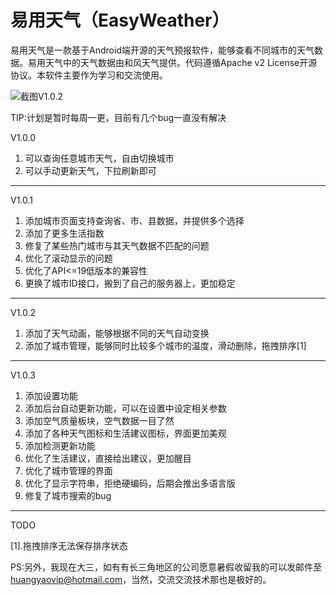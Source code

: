 # 易用天气（EasyWeather）
易用天气是一款基于Android端开源的天气预报软件，能够查看不同城市的天气数据。易用天气中的天气数据由和风天气提供。代码遵循Apache v2 License开源协议。本软件主要作为学习和交流使用。


![截图V1.0.2](http://118.89.176.68/screenshot.gif)



TIP:计划是暂时每周一更，目前有几个bug一直没有解决

V1.0.0
1.	可以查询任意城市天气，自由切换城市
2.	可以手动更新天气，下拉刷新即可
---
V1.0.1
1.	添加城市页面支持查询省、市、县数据，并提供多个选择
2.	添加了更多生活指数
3.	修复了某些热门城市与其天气数据不匹配的问题
4.	优化了滚动显示的问题
5.	优化了API<=19低版本的兼容性
6.	更换了城市ID接口，搬到了自己的服务器上，更加稳定
---
V1.0.2
1.	添加了天气动画，能够根据不同的天气自动变换
2.	添加了城市管理，能够同时比较多个城市的温度，滑动删除，拖拽排序[1]
---
V1.0.3
1.	添加设置功能
2.	添加后台自动更新功能，可以在设置中设定相关参数
3.	添加空气质量板块，空气数据一目了然
4.	添加了各种天气图标和生活建议图标，界面更加美观
5.	添加检测更新功能
6.	优化了生活建议，直接给出建议，更加醒目
7.	优化了城市管理的界面
8.	优化了显示字符串，拒绝硬编码，后期会推出多语言版
9.	修复了城市搜索的bug
---
TODO  

[1].拖拽排序无法保存排序状态  

PS:另外，我现在大三，如有有长三角地区的公司愿意暑假收留我的可以发邮件至[huangyaovip@hotmail.com](mailto:huangyaovip@hotmail.com)，当然，交流交流技术那也是极好的。


